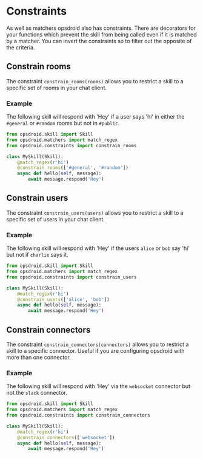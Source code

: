 # Constraints

As well as matchers opsdroid also has constraints. There are decorators for your functions which prevent the skill from being called even if it is matched by a matcher.
You can invert the constraints so to filter out the opposite of the criteria.
## Constrain rooms

The constraint `constrain_rooms(rooms)` allows you to restrict a skill to a specific set of rooms in your chat client.

### Example

The following skill will respond with 'Hey' if a user says 'hi' in either the `#general` or `#random` rooms but not in `#public`.

```python
from opsdroid.skill import Skill
from opsdroid.matchers import match_regex
from opsdroid.constraints import constrain_rooms

class MySkill(Skill):
    @match_regex(r'hi')
    @constrain_rooms(['#general', '#random'])
    async def hello(self, message):
        await message.respond('Hey')
```

## Constrain users

The constraint `constrain_users(users)` allows you to restrict a skill to a specific set of users in your chat client.

### Example

The following skill will respond with 'Hey' if the users `alice` or `bob` say 'hi' but not if `charlie` says it.

```python
from opsdroid.skill import Skill
from opsdroid.matchers import match_regex
from opsdroid.constraints import constrain_users

class MySkill(Skill):
    @match_regex(r'hi')
    @constrain_users(['alice', 'bob'])
    async def hello(self, message):
        await message.respond('Hey')
```

## Constrain connectors

The constraint `constrain_connectors(connectors)` allows you to restrict a skill to a specific connector. Useful if you are configuring opsdroid with more than one connector.

### Example

The following skill will respond with 'Hey' via the `websocket` connector but not the `slack` connector.

```python
from opsdroid.skill import Skill
from opsdroid.matchers import match_regex
from opsdroid.constraints import constrain_connectors

class MySkill(Skill):
    @match_regex(r'hi')
    @constrain_connectors(['websocket'])
    async def hello(self, message):
        await message.respond('Hey')
```
